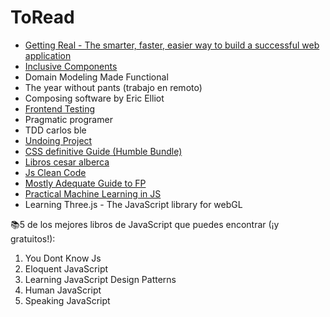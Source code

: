 # ToRead

- [Getting Real - The smarter, faster, easier way to build a successful web application](https://basecamp.com/books/getting-real)
- [Inclusive Components](http://book.inclusive-components.design/)
- Domain Modeling Made Functional
- The year without pants (trabajo en remoto)
- Composing software by Eric Elliot
- [Frontend Testing](https://frontend-testing.org/)
- Pragmatic programer
- TDD carlos ble
- [Undoing Project](https://www.amazon.com/Undoing-Project-Friendship-Changed-Minds/dp/0393254593)
- [CSS definitive Guide (Humble Bundle)](https://www.humblebundle.com/downloads?key=PZCfvsDtAtwXsCcY)
- [Libros cesar alberca](https://twitter.com/cesalberca/status/1261271362326466561)
- [Js Clean Code](https://softwarecrafters.io/cleancode-solid-testing-js)
- [Mostly Adequate Guide to FP](https://github.com/MostlyAdequate/mostly-adequate-guide)
- [Practical Machine Learning in JS](https://g.co/kgs/ZWkWdn)
- Learning Three.js - The JavaScript library for webGL

📚5 de los mejores libros de JavaScript que puedes encontrar (¡y gratuitos!):

1. You Dont Know Js
2. Eloquent JavaScript
3. Learning JavaScript Design Patterns
4. Human JavaScript
5. Speaking JavaScript
